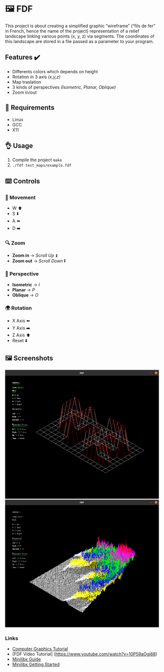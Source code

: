 # 🖼️ FDF
This project is about creating a simplified graphic “wireframe” (“fils de fer” in French,
hence the name of the project) representation of a relief landscape linking various points
(x, y, z) via segments. The coordinates of this landscape are stored in a file passed as
a parameter to your program.
## Features ✔️
- Differents colors which depends on height
- Rotation in 3 axis *(x,y,z)*
- Map traslation
- 3 kinds of perspectives *(Isometric, Planar, Oblique)*
- Zoom in/out
## 📖 Requirements
- Linux
- GCC
- X11
## 👌 Usage
1. Compile the project  `make`
2. `./fdf test_maps/example.fdf`
## ⌨️ Controls 
### 🏃 Movement
- W ⬆️
- S ⬇️
- A ⬅️
- D ➡️
### 🔍 Zoom
- **Zoom in** -> *Scroll Up* ⏫
- **Zoom out** -> *Scroll Down* ⏬
### 👀 Perspective
- **Isometric** -> *I*
- **Planar** -> *P*
- **Oblique** -> *O*
### 🌍 Rotation
- X Axis ⬅️
- Y Axis ➡️
- Z Axis ⬆️
- Reset ⬇️
## 🖼 Screenshots
![Screeshot1](screenshots/ss1.png)
![Screeshot1](screenshots/ss2.png)
### Links
- [Computer Graphics Tutorial](https://www.javatpoint.com/computer-graphics-programs)
- [FDF Video Tutorial] (https://www.youtube.com/watch?v=10P59aOgi68)
- [Minilibx Guide](https://qst0.github.io/ft_libgfx/man_mlx.html)
- [Minilibx Getting Started](https://harm-smits.github.io/42docs/libs/minilibx/getting_started.html)

